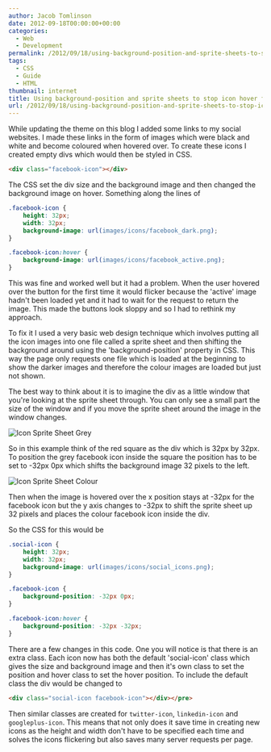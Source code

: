 ```yaml
---
author: Jacob Tomlinson
date: 2012-09-18T00:00:00+00:00
categories:
  - Web
  - Development
permalink: /2012/09/18/using-background-position-and-sprite-sheets-to-stop-icon-hover-flicker/
tags:
  - CSS
  - Guide
  - HTML
thumbnail: internet
title: Using background-position and sprite sheets to stop icon hover flicker
url: /2012/09/18/using-background-position-and-sprite-sheets-to-stop-icon-hover-flicker/
---
```



While updating the theme on this blog I added some links to my social websites. I made these links in the form of images which were black and white and become coloured when hovered over. To create these icons I created empty divs which would then be styled in CSS.

```html
<div class="facebook-icon"></div>
```

The CSS set the div size and the background image and then changed the background image on hover. Something along the lines of

```css
.facebook-icon {
	height: 32px;
	width: 32px;
	background-image: url(images/icons/facebook_dark.png);
}

.facebook-icon:hover {
	background-image: url(images/icons/facebook_active.png);
}
```

This was fine and worked well but it had a problem. When the user hovered over the button for the first time it would flicker because the 'active' image hadn't been loaded yet and it had to wait for the request to return the image. This made the buttons look sloppy and so I had to rethink my approach.

To fix it I used a very basic web design technique which involves putting all the icon images into one file called a sprite sheet and then shifting the background around using the 'background-position' property in CSS. This way the page only requests one file which is loaded at the beginning to show the darker images and therefore the colour images are loaded but just not shown.

The best way to think about it is to imagine the div as a little window that you're looking at the sprite sheet through. You can only see a small part the size of the window and if you move the sprite sheet around the image in the window changes.

![Icon Sprite Sheet Grey](http://i.imgur.com/PZq9a1m.png)

So in this example think of the red square as the div which is 32px by 32px. To position the grey facebook icon inside the square the position has to be set to -32px 0px which shifts the background image 32 pixels to the left.

![Icon Sprite Sheet Colour](http://i.imgur.com/oI04LAo.png)

Then when the image is hovered over the x position stays at -32px for the facebook icon but the y axis changes to -32px to shift the sprite sheet up 32 pixels and places the colour facebook icon inside the div.

So the CSS for this would be

```css
.social-icon {
	height: 32px;
	width: 32px;
	background-image: url(images/icons/social_icons.png);
}

.facebook-icon {
	background-position: -32px 0px;
}

.facebook-icon:hover {
	background-position: -32px -32px;
}
```

There are a few changes in this code. One you will notice is that there is an extra class. Each icon now has both the default 'social-icon' class which gives the size and background image and then it's own class to set the position and hover class to set the hover position. To include the default class the div would be changed to

```html
<div class="social-icon facebook-icon"></div></pre>
```

Then similar classes are created for `twitter-icon`, `linkedin-icon` and `googleplus-icon`. This means that not only does it save time in creating new icons as the height and width don't have to be specified each time and solves the icons flickering but also saves many server requests per page.
